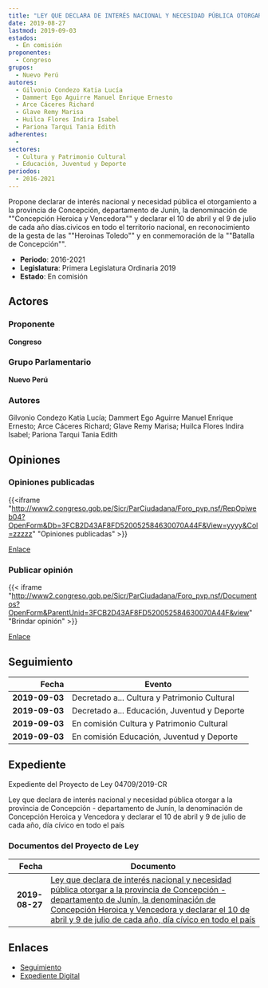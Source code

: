 ```yaml
---
title: "LEY QUE DECLARA DE INTERÉS NACIONAL Y NECESIDAD PÚBLICA OTORGAR A LA PROVINCIA DE CONCEPCIÓN-DEPARTAMENTO DE JUNÍN, LA DENOMINACIÓN DE 'CONCEPCIÓN HEROICA Y VENCEDORA' Y DECLARAR EL 10 DE ABRIL Y 9 DE JUNIO DE CADA AÑO, DÍA CÍVICO EN TODO EL PAÍS"
date: 2019-08-27
lastmod: 2019-09-03
estados: 
  - En comisión
proponentes: 
  - Congreso
grupos: 
  - Nuevo Perú
autores: 
  - Gilvonio Condezo Katia Lucía
  - Dammert Ego Aguirre Manuel Enrique Ernesto
  - Arce Cáceres Richard
  - Glave Remy Marisa
  - Huilca Flores Indira Isabel
  - Pariona Tarqui Tania Edith
adherentes: 
  - 
sectores: 
  - Cultura y Patrimonio Cultural
  - Educación, Juventud y Deporte
periodos: 
  - 2016-2021
---
```


Propone declarar de interés nacional y necesidad pública el otorgamiento a la provincia de Concepción, departamento de Junín, la denominación de ""Concepción Heroica y Vencedora"" y declarar el 10 de abril y el 9 de julio de cada año días.civicos en todo el territorio nacional, en reconocimiento de la gesta de las ""Heroinas Toledo"" y en conmemoración de la ""Batalla de Concepción"".

- **Periodo**: 2016-2021
- **Legislatura**: Primera Legislatura Ordinaria 2019
- **Estado**: En comisión

## Actores

### Proponente

**Congreso**

### Grupo Parlamentario

**Nuevo Perú**

### Autores

Gilvonio Condezo Katia Lucía; Dammert Ego Aguirre Manuel Enrique Ernesto; Arce Cáceres Richard; Glave Remy Marisa; Huilca Flores Indira Isabel; Pariona Tarqui Tania Edith


## Opiniones

### Opiniones publicadas

{{<iframe "http://www2.congreso.gob.pe/Sicr/ParCiudadana/Foro_pvp.nsf/RepOpiweb04?OpenForm&Db=3FCB2D43AF8FD520052584630070A44F&View=yyyy&Col=zzzzz" "Opiniones publicadas" >}}

[Enlace](http://www2.congreso.gob.pe/Sicr/ParCiudadana/Foro_pvp.nsf/RepOpiweb04?OpenForm&Db=3FCB2D43AF8FD520052584630070A44F&View=yyyy&Col=zzzzz)
### Publicar opinión

{{< iframe "http://www2.congreso.gob.pe/Sicr/ParCiudadana/Foro_pvp.nsf/Documentos?OpenForm&ParentUnid=3FCB2D43AF8FD520052584630070A44F&view" "Brindar opinión" >}}

[Enlace](http://www2.congreso.gob.pe/Sicr/ParCiudadana/Foro_pvp.nsf/Documentos?OpenForm&ParentUnid=3FCB2D43AF8FD520052584630070A44F&view)

## Seguimiento

| Fecha | Evento |
|------:|--------|
| **2019-09-03** | Decretado a... Cultura y Patrimonio Cultural|
| **2019-09-03** | Decretado a... Educación, Juventud y Deporte|
| **2019-09-03** | En comisión Cultura y Patrimonio Cultural|
| **2019-09-03** | En comisión Educación, Juventud y Deporte|


## Expediente

Expediente del Proyecto de Ley 04709/2019-CR

Ley que declara de interés nacional y necesidad pública otorgar a la provincia de Concepción - departamento de Junín, la denominación de Concepción Heroica y Vencedora y declarar el 10 de abril y 9 de julio de cada año, día cívico en todo el país


### Documentos del Proyecto de Ley

| Fecha | Documento |
|------:|--------|
| **2019-08-27** | [Ley que declara de interés nacional y necesidad pública otorgar a la provincia de Concepción - departamento de Junín, la denominación de Concepción Heroica y Vencedora y declarar el 10 de abril y 9 de julio de cada año, día cívico en todo el país](http://www.leyes.congreso.gob.pe/Documentos/2016_2021/Proyectos_de_Ley_y_de_Resoluciones_Legislativas/PL0470920190827.pdf) |

## Enlaces 

- [Seguimiento](http://www2.congreso.gob.pe/Sicr/TraDocEstProc/CLProLey2016.nsf/f7fff46988ca05b1052578e100829cc7/a10ea57eb318e322052584630074f16b?OpenDocument)
- [Expediente Digital](http://www2.congreso.gob.pe/Sicr/TraDocEstProc/CLProLey2016.nsf/f7fff46988ca05b1052578e100829cc7/a10ea57eb318e322052584630074f16b?OpenDocument&Click=05257FB7005EB655.eb71d0cf91d8294e05256cdf006b5706/$Body/0.1C6C)
